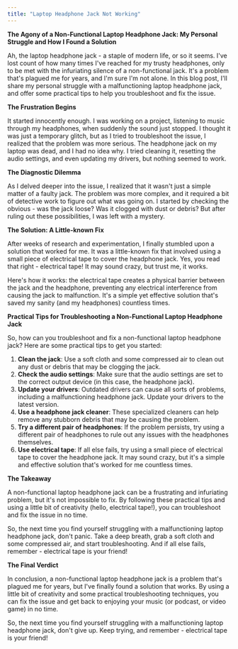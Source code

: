 ```yaml
---
title: "Laptop Headphone Jack Not Working"
---
```


**The Agony of a Non-Functional Laptop Headphone Jack: My Personal Struggle and How I Found a Solution**

 Ah, the laptop headphone jack - a staple of modern life, or so it seems. I've lost count of how many times I've reached for my trusty headphones, only to be met with the infuriating silence of a non-functional jack. It's a problem that's plagued me for years, and I'm sure I'm not alone. In this blog post, I'll share my personal struggle with a malfunctioning laptop headphone jack, and offer some practical tips to help you troubleshoot and fix the issue.

**The Frustration Begins**

It started innocently enough. I was working on a project, listening to music through my headphones, when suddenly the sound just stopped. I thought it was just a temporary glitch, but as I tried to troubleshoot the issue, I realized that the problem was more serious. The headphone jack on my laptop was dead, and I had no idea why. I tried cleaning it, resetting the audio settings, and even updating my drivers, but nothing seemed to work.

**The Diagnostic Dilemma**

As I delved deeper into the issue, I realized that it wasn't just a simple matter of a faulty jack. The problem was more complex, and it required a bit of detective work to figure out what was going on. I started by checking the obvious - was the jack loose? Was it clogged with dust or debris? But after ruling out these possibilities, I was left with a mystery.

**The Solution: A Little-known Fix**

After weeks of research and experimentation, I finally stumbled upon a solution that worked for me. It was a little-known fix that involved using a small piece of electrical tape to cover the headphone jack. Yes, you read that right - electrical tape! It may sound crazy, but trust me, it works.

Here's how it works: the electrical tape creates a physical barrier between the jack and the headphone, preventing any electrical interference from causing the jack to malfunction. It's a simple yet effective solution that's saved my sanity (and my headphones) countless times.

**Practical Tips for Troubleshooting a Non-Functional Laptop Headphone Jack**

So, how can you troubleshoot and fix a non-functional laptop headphone jack? Here are some practical tips to get you started:

1. **Clean the jack**: Use a soft cloth and some compressed air to clean out any dust or debris that may be clogging the jack.
2. **Check the audio settings**: Make sure that the audio settings are set to the correct output device (in this case, the headphone jack).
3. **Update your drivers**: Outdated drivers can cause all sorts of problems, including a malfunctioning headphone jack. Update your drivers to the latest version.
4. **Use a headphone jack cleaner**: These specialized cleaners can help remove any stubborn debris that may be causing the problem.
5. **Try a different pair of headphones**: If the problem persists, try using a different pair of headphones to rule out any issues with the headphones themselves.
6. **Use electrical tape**: If all else fails, try using a small piece of electrical tape to cover the headphone jack. It may sound crazy, but it's a simple and effective solution that's worked for me countless times.

**The Takeaway**

A non-functional laptop headphone jack can be a frustrating and infuriating problem, but it's not impossible to fix. By following these practical tips and using a little bit of creativity (hello, electrical tape!), you can troubleshoot and fix the issue in no time.

So, the next time you find yourself struggling with a malfunctioning laptop headphone jack, don't panic. Take a deep breath, grab a soft cloth and some compressed air, and start troubleshooting. And if all else fails, remember - electrical tape is your friend!

**The Final Verdict**

In conclusion, a non-functional laptop headphone jack is a problem that's plagued me for years, but I've finally found a solution that works. By using a little bit of creativity and some practical troubleshooting techniques, you can fix the issue and get back to enjoying your music (or podcast, or video game) in no time.

So, the next time you find yourself struggling with a malfunctioning laptop headphone jack, don't give up. Keep trying, and remember - electrical tape is your friend!
